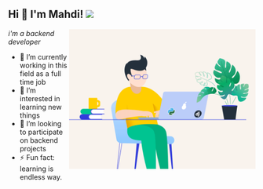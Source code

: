 <h2>Hi 👋 I'm Mahdi! <img src="https://github.githubassets.com/images/mona-whisper.gif" height="24" /></h2>
<img align='right' src="/python.gif" width="380"/>
<p><em>i'm a backend developer</em>
  
  
  
- 🔭 I’m currently working in this field as a full time job
- 🌱 I’m interested in learning new things
- 👯 I’m looking to participate on backend projects
- ⚡ Fun fact: learning is endless way.

